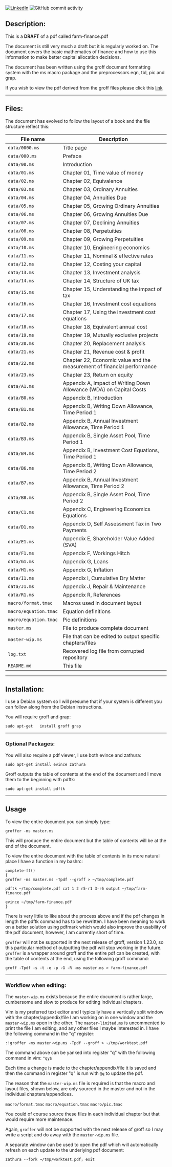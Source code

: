 [![LinkedIn](https://img.shields.io/badge/LinkedIn-0077B5?style=for-the-badge&logo=linkedin&logoColor=white&style=flat-square)](https://www.linkedin.com/in/grahammonteith/)
![GitHub commit activity](https://img.shields.io/github/commit-activity/m/gmonteith/farm-finance)

## Description:
This is a **DRAFT** of a pdf called farm-finance.pdf

The document is still very much a draft but it is regularly worked on. The
document covers the basic mathematics of finance and how to use this
information to make better capital allocation decisions.

The document has been written using the groff document formatting system with
the ms macro package and the preprocessors eqn, tbl, pic and grap.

If you wish to view the pdf derived from the groff files please click this
[link](https://1drv.ms/u/s!AoOgbX-hORgAbURCh_B81JfDlzo?e=bIn5IV)

---

## Files:
The document has evolved to follow the layout of a book and the file structure
reflect this:

File name | Description
--------- | -----------
`data/0000.ms` | Title page
`data/000.ms` | Preface
`data/00.ms` | Introduction
`data/01.ms` | Chapter 01, Time value of money
`data/02.ms` | Chapter 02, Equivalence
`data/03.ms` | Chapter 03, Ordinary Annuities
`data/04.ms` | Chapter 04, Annuities Due
`data/05.ms` | Chapter 05, Growing Ordinary Annuities
`data/06.ms` | Chapter 06, Growing Annuities Due
`data/07.ms` | Chapter 07, Declining Annuities
`data/08.ms` | Chapter 08, Perpetuities
`data/09.ms` | Chapter 09, Growing Perpetuities
`data/10.ms` | Chapter 10, Engineering economics
`data/11.ms` | Chapter 11, Nominal & effective rates
`data/12.ms` | Chapter 12, Costing your capital
`data/13.ms` | Chapter 13, Investment analysis
`data/14.ms` | Chapter 14, Structure of UK tax
`data/15.ms` | Chapter 15, Understanding the impact of tax
`data/16.ms` | Chapter 16, Investment cost equations
`data/17.ms` | Chapter 17, Using the investment cost equations
`data/18.ms` | Chapter 18, Equivalent annual cost
`data/19.ms` | Chapter 19, Mutually exclusive projects
`data/20.ms` | Chapter 20, Replacement analysis
`data/21.ms` | Chapter 21, Revenue cost & profit
`data/22.ms` | Chapter 22, Economic value and the measurement of financial performance
`data/23.ms` | Chapter 23, Return on equity
`data/A1.ms` | Appendix A, Impact of Writing Down Allowance (WDA) on Capital Costs
`data/B0.ms` | Appendix B, Introduction
`data/B1.ms` | Appendix B, Writing Down Allowance, Time Period 1
`data/B2.ms` | Appendix B, Annual Investment Allowance, Time Period 1
`data/B3.ms` | Appendix B, Single Asset Pool, Time Period 1
`data/B4.ms` | Appendix B, Investment Cost Equations, Time Period 1
`data/B6.ms` | Appendix B, Writing Down Allowance, Time Period 2
`data/B7.ms` | Appendix B, Annual Investment Allowance, Time Period 2
`data/B8.ms` | Appendix B, Single Asset Pool, Time Period 2
`data/C1.ms` | Appendix C, Engineering Economics Equations
`data/D1.ms` | Appendix D, Self Assessment Tax in Two Payments
`data/E1.ms` | Appendix E, Shareholder Value Added (SVA)
`data/F1.ms` | Appendix F, Workings Hitch
`data/G1.ms` | Appendix G, Loans
`data/H1.ms` | Appendix G, Inflation
`data/I1.ms` | Appendix I, Cumulative Dry Matter
`data/J1.ms` | Appendix J, Repair & Maintenance
`data/R1.ms` | Appendix R, References
`macro/format.tmac` | Macros used in document layout
`macro/equation.tmac` | Equation definitions
`macro/equation.tmac` | Pic definitions
`master.ms` | File to produce complete document
`master-wip.ms` | File that can be edited to output specific chapters/files
`log.txt` | Recovered log file from corrupted repository
`README.md` | This file

---

## Installation:
I use a Debian system so I will presume that if your system is different you
can follow along from the Debian instructions.

You will require groff and grap:

`sudo apt-get	install groff grap`

---

### Optional Packages:
You will also require a pdf viewer, I use both evince and zathura:

`sudo apt-get install evince zathura`

Groff outputs the table of contents at the end of the document and I move them
to the beginning with pdftk:

`sudo apt-get install pdftk`

---

## Usage
To view the entire document you can simply type:

`groffer -ms master.ms`

This will produce the entire document but the table of contents will be at the
end of the document.

To view the entire document with the table of contents in its more natural
place I have a function in my bashrc:

```
complete-ff()
{
groffer -ms master.ms -Tpdf --groff > ~/tmp/complete.pdf

pdftk ~/tmp/complete.pdf cat 1 2 r5-r1 3-r6 output ~/tmp/farm-finance.pdf

evince ~/tmp/farm-finance.pdf
}
```

There is very little to like about the process above and if the pdf changes in
length the pdftk command has to be rewritten. I have been meaning to work on a
better solution using pdfmark which would also improve the usability of the pdf
document, however, I am currently short of time.

`groffer` will not be supported in the next release of groff, version 1.23.0,
so this particular method of outputting the pdf will stop working in the
future. `groffer` is a wrapper around groff and the entire pdf can be created,
with the table of contents at the end, using the following groff command:

`groff -Tpdf -s -t -e -p -G -R -ms master.ms > farm-finance.pdf`

---

### Workflow when editing:
The `master-wip.ms` exists because the entire document is rather large,
cumbersome and slow to produce for editing individual chapters.

Vim is my preferred text editor and I typically have a vertically split window
with the chapter/appendix/file I am working on in one window and the
`master-wip.ms` open in the other. The `master-limited.ms` is uncommented
to print the file I am editing, and any other files I maybe interested in. I
have the following command in the "q" register:

`:!groffer -ms master-wip.ms -Tpdf --groff > ~/tmp/worktest.pdf`

The command above can be yanked into register "q" with the following command in
vim: `"qy$`

Each time a change is made to the chapter/appendix/file it is saved and then
the command in register "q" is run with `@q` to update the pdf.

The reason that the `master-wip.ms` file is required is that the macro and
layout files, shown below, are only sourced in the master and not in the
individual chapters/appendices.

`macro/format.tmac`
`macro/equation.tmac`
`macro/pic.tmac`

You could of course source these files in each individual chapter but that
would require more maintenace.

Again, `groffer` will not be supported with the next release of groff so I may
write a script and do away with the `master-wip.ms` file. 

A separate window can be used to open the pdf which will automatically refresh
on each update to the underlying pdf document:

`zathura --fork ~/tmp/worktest.pdf; exit`
